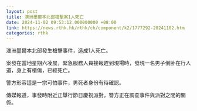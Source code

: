 ```yaml
---
layout: post
title: 澳洲墨爾本北部槍擊案1人死亡
date: 2024-11-02 09:53:12.000000000 +08:00
link: https://news.rthk.hk/rthk/ch/component/k2/1777292-20241102.htm
categories: rthk
---
```


澳洲墨爾本北部發生槍擊事件，造成1人死亡。

案發在當地星期六凌晨，緊急服務人員接報趕到現場時，發現一名男子倒卧在行人道，身上有槍傷，已經死亡。

警方形容這是一宗可怕事件，男死者身份有待確認。

傳媒報道，事發時附近正舉行節日慶祝派對，警方正在調查事件與派對之間的關係。
